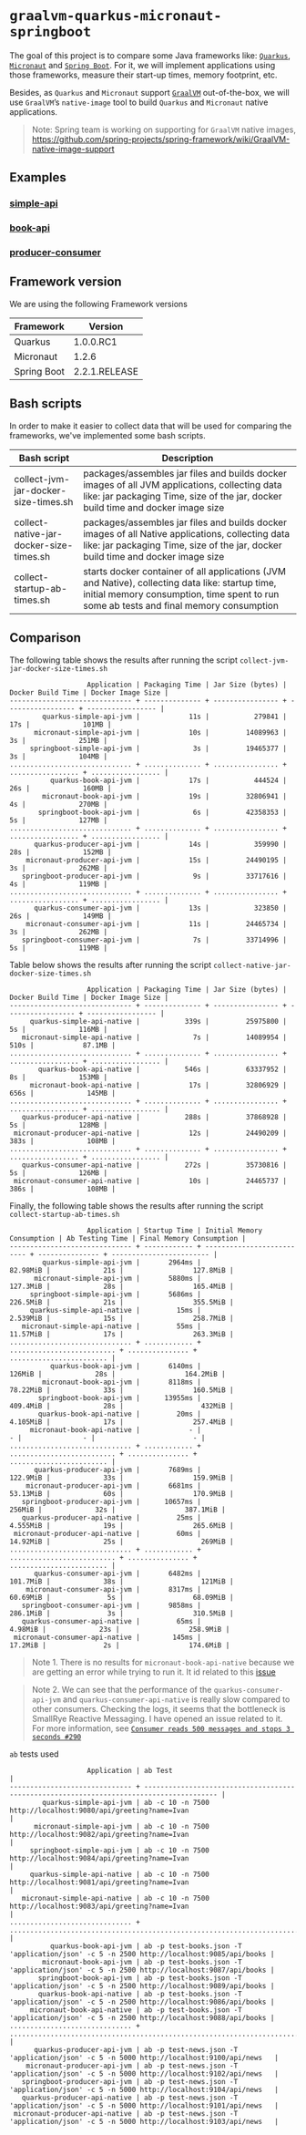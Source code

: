 # `graalvm-quarkus-micronaut-springboot`

The goal of this project is to compare some Java frameworks like: [`Quarkus`](https://quarkus.io/),
[`Micronaut`](https://micronaut.io/) and [`Spring Boot`](https://docs.spring.io/spring-boot/docs/current/reference/htmlsingle/).
For it, we will implement applications using those frameworks, measure their start-up times, memory footprint, etc.

Besides, as `Quarkus` and `Micronaut` support [`GraalVM`](https://www.graalvm.org/) out-of-the-box, we will use
`GraalVM`’s `native-image` tool to build `Quarkus` and `Micronaut` native applications.

> Note: Spring team is working on supporting for `GraalVM` native images,
https://github.com/spring-projects/spring-framework/wiki/GraalVM-native-image-support

## Examples

### [simple-api](https://github.com/ivangfr/graalvm-quarkus-micronaut-springboot/tree/master/simple-api#graalvm-quarkus-micronaut-springboot)

### [book-api](https://github.com/ivangfr/graalvm-quarkus-micronaut-springboot/tree/master/book-api#graalvm-quarkus-micronaut-springboot)

### [producer-consumer](https://github.com/ivangfr/graalvm-quarkus-micronaut-springboot/tree/master/producer-consumer#graalvm-quarkus-micronaut-springboot)

## Framework version

We are using the following Framework versions

| Framework   | Version       |
| ----------- | ------------- |
| Quarkus     | 1.0.0.RC1     |
| Micronaut   | 1.2.6         |
| Spring Boot | 2.2.1.RELEASE |

## Bash scripts

In order to make it easier to collect data that will be used for comparing the frameworks, we've implemented some bash
scripts.

| Bash script                             | Description |
| --------------------------------------- | ----------- |
| collect-jvm-jar-docker-size-times.sh    | packages/assembles jar files and builds docker images of all JVM applications, collecting data like: jar packaging Time, size of the jar, docker build time and docker image size |
| collect-native-jar-docker-size-times.sh | packages/assembles jar files and builds docker images of all Native applications, collecting data like: jar packaging Time, size of the jar, docker build time and docker image size |
| collect-startup-ab-times.sh             | starts docker container of all applications (JVM and Native), collecting data like: startup time, initial memory consumption, time spent to run some ab tests and final memory consumption |

## Comparison

The following table shows the results after running the script `collect-jvm-jar-docker-size-times.sh`
```
                   Application | Packaging Time | Jar Size (bytes) | Docker Build Time | Docker Image Size |
------------------------------ + -------------- + ---------------- + ----------------- + ----------------- |
        quarkus-simple-api-jvm |            11s |           279841 |               17s |             101MB |
      micronaut-simple-api-jvm |            10s |         14089963 |                3s |             251MB |
     springboot-simple-api-jvm |             3s |         19465377 |                3s |             104MB |
.............................. + .............. + ................ + ................. + ................. |
          quarkus-book-api-jvm |            17s |           444524 |               26s |             160MB |
        micronaut-book-api-jvm |            19s |         32806941 |                4s |             270MB |
       springboot-book-api-jvm |             6s |         42358353 |                5s |             127MB |
.............................. + .............. + ................ + ................. + ................. |
      quarkus-producer-api-jvm |            14s |           359990 |               28s |             152MB |
    micronaut-producer-api-jvm |            15s |         24490195 |                3s |             262MB |
   springboot-producer-api-jvm |             9s |         33717616 |                4s |             119MB |
.............................. + .............. + ................ + ................. + ................. |
      quarkus-consumer-api-jvm |            13s |           323850 |               26s |             149MB |
    micronaut-consumer-api-jvm |            11s |         24465734 |                3s |             262MB |
   springboot-consumer-api-jvm |             7s |         33714996 |                5s |             119MB |
```

Table below shows the results after running the script `collect-native-jar-docker-size-times.sh`
```
                   Application | Packaging Time | Jar Size (bytes) | Docker Build Time | Docker Image Size |
------------------------------ + -------------- + ---------------- + ----------------- + ----------------- |
     quarkus-simple-api-native |           339s |         25975800 |                5s |             116MB |
   micronaut-simple-api-native |             7s |         14089954 |              510s |            87.1MB |
.............................. + .............. + ................ + ................. + ................. |
       quarkus-book-api-native |           546s |         63337952 |                8s |             153MB |
     micronaut-book-api-native |            17s |         32806929 |              656s |             145MB |
.............................. + .............. + ................ + ................. + ................. |
   quarkus-producer-api-native |           288s |         37868928 |                5s |             128MB |
 micronaut-producer-api-native |            12s |         24490209 |              383s |             108MB |
.............................. + .............. + ................ + ................. + ................. |
   quarkus-consumer-api-native |           272s |         35730816 |                5s |             126MB |
 micronaut-consumer-api-native |            10s |         24465737 |              386s |             108MB |
```

Finally, the following table shows the results after running the script `collect-startup-ab-times.sh`
```
                   Application | Startup Time | Initial Memory Consumption | Ab Testing Time | Final Memory Consumption |
------------------------------ + ------------ + -------------------------- + --------------- + ------------------------ |
        quarkus-simple-api-jvm |       2964ms |                   82.98MiB |             21s |                 127.8MiB |
      micronaut-simple-api-jvm |       5880ms |                   127.3MiB |             28s |                 165.4MiB |
     springboot-simple-api-jvm |       5686ms |                   226.5MiB |             21s |                 355.5MiB |
     quarkus-simple-api-native |         15ms |                   2.539MiB |             15s |                 258.7MiB |
   micronaut-simple-api-native |         55ms |                   11.57MiB |             17s |                 263.3MiB |
.............................. + ............ + .......................... + ............... + ........................ |
          quarkus-book-api-jvm |       6140ms |                     126MiB |             28s |                 164.2MiB |
        micronaut-book-api-jvm |       8118ms |                   78.22MiB |             33s |                 160.5MiB |
       springboot-book-api-jvm |      13955ms |                   409.4MiB |             28s |                   432MiB |
       quarkus-book-api-native |         20ms |                   4.105MiB |             17s |                 257.4MiB |
     micronaut-book-api-native |            - |                          - |               - |                        - |
.............................. + ............ + .......................... + ............... + ........................ |
      quarkus-producer-api-jvm |       7689ms |                   122.9MiB |             33s |                 159.9MiB |
    micronaut-producer-api-jvm |       6681ms |                   53.13MiB |             60s |                 170.9MiB |
   springboot-producer-api-jvm |      10657ms |                     256MiB |             32s |                 387.1MiB |
   quarkus-producer-api-native |         25ms |                   4.555MiB |             19s |                 265.6MiB |
 micronaut-producer-api-native |         60ms |                   14.92MiB |             25s |                   269MiB |
.............................. + ............ + .......................... + ............... + ........................ |
      quarkus-consumer-api-jvm |       6482ms |                   101.7MiB |             38s |                   121MiB |
    micronaut-consumer-api-jvm |       8317ms |                   60.69MiB |              5s |                 68.09MiB |
   springboot-consumer-api-jvm |       9858ms |                   286.1MiB |              3s |                 310.5MiB |
   quarkus-consumer-api-native |         65ms |                    4.98MiB |             23s |                 258.9MiB |
 micronaut-consumer-api-native |        145ms |                    17.2MiB |              2s |                 174.6MiB |
```

> Note 1. There is no results for `micronaut-book-api-native` because we are getting an error while trying to run it. It
> id related to this [issue](https://github.com/ivangfr/graalvm-quarkus-micronaut-springboot/tree/master/book-api/micronaut-book-api#issues) 

> Note 2. We can see that the performance of the `quarkus-consumer-api-jvm` and `quarkus-consumer-api-native` is really
> slow compared to other consumers. Checking the logs, it seems that the bottleneck is SmallRye Reactive Messaging. I
> have opened an issue related to it. For more information, see
>[`Consumer reads 500 messages and stops 3 seconds #290`](https://github.com/smallrye/smallrye-reactive-messaging/issues/290)

`ab` tests used
```
                   Application | ab Test                                                                                  |
------------------------------ + ---------------------------------------------------------------------------------------- |
        quarkus-simple-api-jvm | ab -c 10 -n 7500 http://localhost:9080/api/greeting?name=Ivan                            |
      micronaut-simple-api-jvm | ab -c 10 -n 7500 http://localhost:9082/api/greeting?name=Ivan                            |
     springboot-simple-api-jvm | ab -c 10 -n 7500 http://localhost:9084/api/greeting?name=Ivan                            |
     quarkus-simple-api-native | ab -c 10 -n 7500 http://localhost:9081/api/greeting?name=Ivan                            |
   micronaut-simple-api-native | ab -c 10 -n 7500 http://localhost:9083/api/greeting?name=Ivan                            |
.............................. + ........................................................................................ |
          quarkus-book-api-jvm | ab -p test-books.json -T 'application/json' -c 5 -n 2500 http://localhost:9085/api/books |
        micronaut-book-api-jvm | ab -p test-books.json -T 'application/json' -c 5 -n 2500 http://localhost:9087/api/books |
       springboot-book-api-jvm | ab -p test-books.json -T 'application/json' -c 5 -n 2500 http://localhost:9089/api/books |
       quarkus-book-api-native | ab -p test-books.json -T 'application/json' -c 5 -n 2500 http://localhost:9086/api/books |
     micronaut-book-api-native | ab -p test-books.json -T 'application/json' -c 5 -n 2500 http://localhost:9088/api/books |
.............................. + ........................................................................................ |
      quarkus-producer-api-jvm | ab -p test-news.json -T 'application/json' -c 5 -n 5000 http://localhost:9100/api/news   |
    micronaut-producer-api-jvm | ab -p test-news.json -T 'application/json' -c 5 -n 5000 http://localhost:9102/api/news   |
   springboot-producer-api-jvm | ab -p test-news.json -T 'application/json' -c 5 -n 5000 http://localhost:9104/api/news   |
   quarkus-producer-api-native | ab -p test-news.json -T 'application/json' -c 5 -n 5000 http://localhost:9101/api/news   |
 micronaut-producer-api-native | ab -p test-news.json -T 'application/json' -c 5 -n 5000 http://localhost:9103/api/news   |
```
